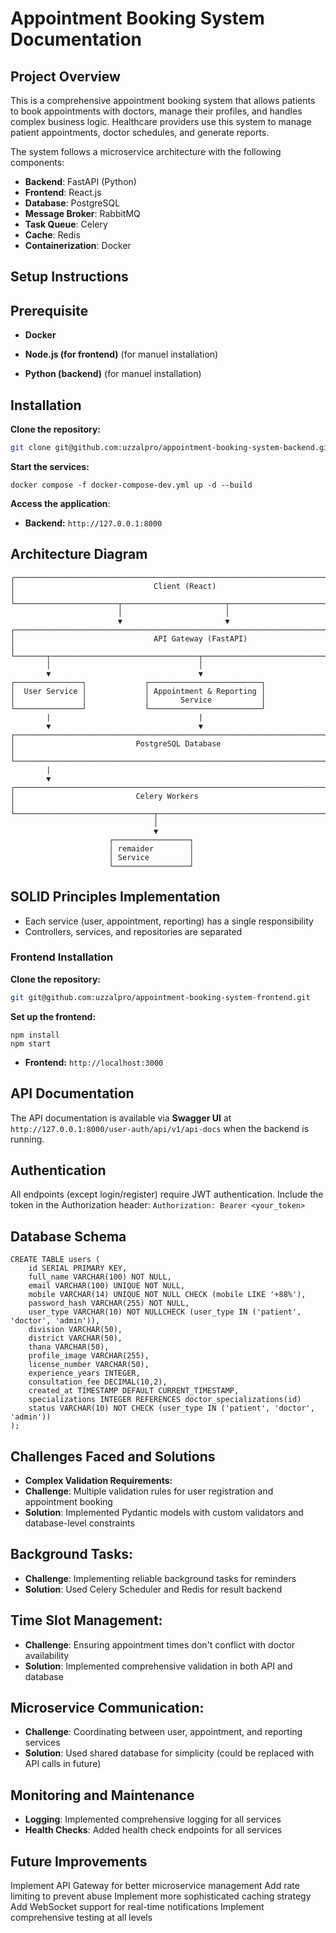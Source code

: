 # Appointment Booking System Documentation

## Project Overview

This is a comprehensive appointment booking system that allows patients to book appointments with doctors, manage their profiles, and handles complex business logic. Healthcare providers use this system to manage patient appointments, doctor schedules, and generate reports.

The system follows a microservice architecture with the following components:

- **Backend**: FastAPI (Python)
- **Frontend**: React.js
- **Database**: PostgreSQL
- **Message Broker**: RabbitMQ
- **Task Queue**: Celery
- **Cache**: Redis
- **Containerization**: Docker

## Setup Instructions

## Prerequisite
- **Docker**

- **Node.js (for frontend)** (for manuel installation)
- **Python (backend)** (for manuel installation)

## Installation
**Clone the repository:**
   ```bash
   git clone git@github.com:uzzalpro/appointment-booking-system-backend.git
   ```
**Start the services:**
```
docker compose -f docker-compose-dev.yml up -d --build
```
**Access the application**:
- **Backend:** ```http://127.0.0.1:8000```

## Architecture Diagram
```
┌───────────────────────────────────────────────────────────────────────────────┐
│                               Client (React)                                  │
└───────────────────────┬───────────────────────┬───────────────────────────────┘
                        │                       │
                        ▼                       ▼
┌───────────────────────────────────────────────────────────────────────────────┐
│                               API Gateway (FastAPI)                           │
└───────┬─────────────────────────────────┬─────────────────────────────────────┘
        │                                 │                       
        ▼                                 ▼                        
┌───────────────┐             ┌─────────────────────────┐      
│  User Service │             │ Appointment & Reporting │    
│               │             │       Service           │      
└───────────────┘             └─────────────────────────┘     
        |                                 |                       
        ▼                                 ▼                       
┌───────────────────────────────────────────────────────────────────────────────┐
│                           PostgreSQL Database                                 │
└───────────────────────────────────────────────────────────────────────────────┘
        |
        ▼
┌───────────────────────────────────────────────────────────────────────────────┐
│                           Celery Workers                                      │
└───────────────────────────────┬───────────────────────────────────────────────┘
                                │                    
                                ▼                      
                      ┌─────────────────┐    
                      │ remaider        │  
                      │ Service         │     
                      └─────────────────┘     

```

## SOLID Principles Implementation
 - Each service (user, appointment, reporting) has a single responsibility
 - Controllers, services, and repositories are separated

### Frontend Installation
**Clone the repository:**
   ```bash
   git git@github.com:uzzalpro/appointment-booking-system-frontend.git
   ```
**Set up the frontend:**
```cd frontend
npm install
npm start
```
- **Frontend:** ```http://localhost:3000```

## API Documentation

The API documentation is available via **Swagger UI** at ```http://127.0.0.1:8000/user-auth/api/v1/api-docs``` when the backend is running.

## Authentication
All endpoints (except login/register) require JWT authentication. Include the token in the Authorization header:
```Authorization: Bearer <your_token>```

## Database Schema
```
CREATE TABLE users (
    id SERIAL PRIMARY KEY,
    full_name VARCHAR(100) NOT NULL,
    email VARCHAR(100) UNIQUE NOT NULL,
    mobile VARCHAR(14) UNIQUE NOT NULL CHECK (mobile LIKE '+88%'),
    password_hash VARCHAR(255) NOT NULL,
    user_type VARCHAR(10) NOT NULLCHECK (user_type IN ('patient', 'doctor', 'admin')),
    division VARCHAR(50),
    district VARCHAR(50),
    thana VARCHAR(50),
    profile_image VARCHAR(255),
    license_number VARCHAR(50),
    experience_years INTEGER,
    consultation_fee DECIMAL(10,2),
    created_at TIMESTAMP DEFAULT CURRENT_TIMESTAMP,
    specializations INTEGER REFERENCES doctor_specializations(id)
    status VARCHAR(10) NOT CHECK (user_type IN ('patient', 'doctor', 'admin'))
);
```
## Challenges Faced and Solutions
- **Complex Validation Requirements:**
 - **Challenge**: Multiple validation rules for user registration and appointment booking
 - **Solution**: Implemented Pydantic models with custom validators and database-level constraints

## Background Tasks:
 - **Challenge**: Implementing reliable background tasks for reminders
 - **Solution**: Used Celery Scheduler and Redis for result backend

## Time Slot Management:
 - **Challenge**: Ensuring appointment times don't conflict with doctor availability
 - **Solution**: Implemented comprehensive validation in both API and database

## Microservice Communication:
 - **Challenge**: Coordinating between user, appointment, and reporting services
 - **Solution**: Used shared database for simplicity (could be replaced with API calls in future)


## Monitoring and Maintenance
 - **Logging**: Implemented comprehensive logging for all services
 - **Health Checks**: Added health check endpoints for all services

## Future Improvements
Implement API Gateway for better microservice management
Add rate limiting to prevent abuse
Implement more sophisticated caching strategy
Add WebSocket support for real-time notifications
Implement comprehensive testing at all levels


